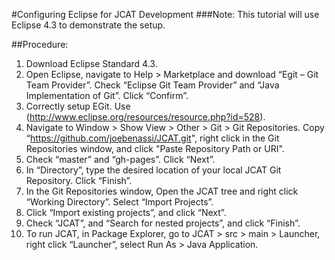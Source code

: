 
#Configuring Eclipse for JCAT Development
###Note: This tutorial will use Eclipse 4.3 to demonstrate the setup.

##Procedure:
1. 	Download Eclipse Standard 4.3.
2. 	Open Eclipse, navigate to Help > Marketplace and download “Egit – Git Team Provider”. Check “Eclipse Git Team Provider” and “Java Implementation of Git”. Click “Confirm”.
3. 	Correctly setup EGit. Use (http://www.eclipse.org/resources/resource.php?id=528).
4.	Navigate to Window > Show View > Other > Git > Git Repositories. Copy “https://github.com/joebenassi/JCAT.git", right click in the Git Repositories window, and click "Paste Repository Path or URI".
5.	Check “master” and “gh-pages”. Click “Next”.
6.	In “Directory”, type the desired location of your local JCAT Git Repository. Click “Finish”.
7.	In the Git Repositories window, Open the JCAT tree and right click “Working Directory”. Select “Import Projects”.
8.	Click “Import existing projects”, and click “Next”.
9.	Check “JCAT”, and “Search for nested projects”, and click “Finish”.
10.	To run JCAT, in Package Explorer, go to JCAT > src > main > Launcher, right click “Launcher”, select Run As > Java Application.
